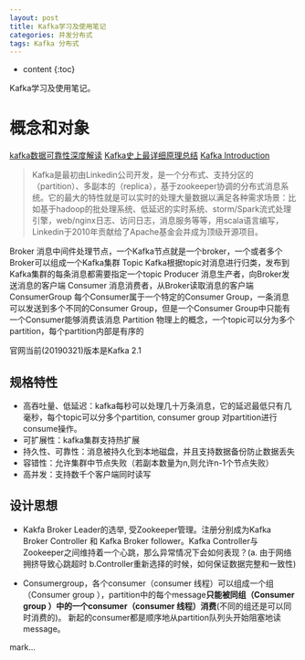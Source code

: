 ```yaml
---
layout: post
title: Kafka学习及使用笔记
categories: 并发分布式
tags: Kafka 分布式
---
```


* content
{:toc}

Kafka学习及使用笔记。



# 概念和对象

[kafka数据可靠性深度解读](https://blog.csdn.net/u013256816/article/details/71091774)
[Kafka史上最详细原理总结](https://blog.csdn.net/YChenFeng/article/details/74980531)
[Kafka Introduction](http://kafka.apache.org/intro)

>Kafka是最初由Linkedin公司开发，是一个分布式、支持分区的（partition）、多副本的（replica），基于zookeeper协调的分布式消息系统。它的最大的特性就是可以实时的处理大量数据以满足各种需求场景：比如基于hadoop的批处理系统、低延迟的实时系统、storm/Spark流式处理引擎，web/nginx日志、访问日志，消息服务等等，用scala语言编写，Linkedin于2010年贡献给了Apache基金会并成为顶级开源项目。

Broker  消息中间件处理节点，一个Kafka节点就是一个broker，一个或者多个Broker可以组成一个Kafka集群
Topic   Kafka根据topic对消息进行归类，发布到Kafka集群的每条消息都需要指定一个topic
Producer    消息生产者，向Broker发送消息的客户端
Consumer    消息消费者，从Broker读取消息的客户端
ConsumerGroup   每个Consumer属于一个特定的Consumer Group，一条消息可以发送到多个不同的Consumer Group，但是一个Consumer Group中只能有一个Consumer能够消费该消息
Partition   物理上的概念，一个topic可以分为多个partition，每个partition内部是有序的

官网当前(20190321)版本是Kafka 2.1

## 规格特性

- 高吞吐量、低延迟：kafka每秒可以处理几十万条消息，它的延迟最低只有几毫秒，每个topic可以分多个partition, consumer group 对partition进行consume操作。
- 可扩展性：kafka集群支持热扩展
- 持久性、可靠性：消息被持久化到本地磁盘，并且支持数据备份防止数据丢失
- 容错性：允许集群中节点失败（若副本数量为n,则允许n-1个节点失败）
- 高并发：支持数千个客户端同时读写

## 设计思想

- Kakfa Broker Leader的选举, 受Zookeeper管理。注册分别成为Kafka Broker Controller 和 Kafka Broker follower。Kafka Controller与Zookeeper之间维持着一个心跳，那么异常情况下会如何表现？(a. 由于网络拥挤导致心跳超时 b.Controller重新选择的时候，如何保证数据完整和一致性)

-  Consumergroup，各个consumer（consumer 线程）可以组成一个组（Consumer group ），partition中的每个message**只能被同组（Consumer group ）中的一个consumer（consumer 线程）消费**(不同的组还是可以同时消费的)。
    新起的consumer都是顺序地从partition队列头开始阻塞地读message。

mark...
